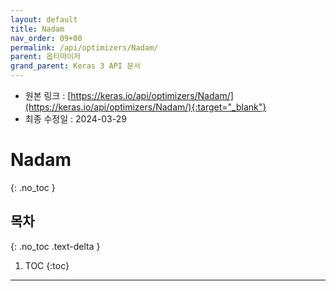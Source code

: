 ```yaml
---
layout: default
title: Nadam
nav_order: 09+00
permalink: /api/optimizers/Nadam/
parent: 옵티마이저
grand_parent: Keras 3 API 문서
---
```


* 원본 링크 : [https://keras.io/api/optimizers/Nadam/](https://keras.io/api/optimizers/Nadam/){:target="_blank"}
* 최종 수정일 : 2024-03-29

# Nadam
{: .no_toc }

## 목차
{: .no_toc .text-delta }

1. TOC
{:toc}

---
